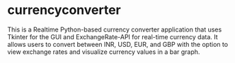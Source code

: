 # currencyconverter
This is a Realtime Python-based currency converter application that uses Tkinter for the GUI and ExchangeRate-API for real-time currency data. It allows users to convert between INR, USD, EUR, and GBP with the option to view exchange rates and visualize currency values in a bar graph.
